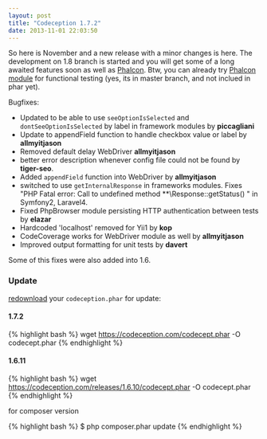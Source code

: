 ```yaml
---
layout: post
title: "Codeception 1.7.2"
date: 2013-11-01 22:03:50
---
```


So here is November and a new release with a minor changes is here.
The development on 1.8 branch is started and you will get some of a long awaited features soon as well as [Phalcon](https://phalconphp.com/). Btw, you can already try [Phalcon module](https://github.com/Codeception/Codeception/blob/master/src/Codeception/Module/Phalcon1.php) for functional testing (yes, its in master branch, and not inclued in phar yet).

Bugfixes:

* Updated to be able to use `seeOptionIsSelected` and `dontSeeOptionIsSelected` by label in framework modules by **piccagliani**
* Update to appendField function to handle checkbox value or label by **allmyitjason**
* Removed default delay WebDriver **allmyitjason**
* better error description whenever config file could not be found by **tiger-seo**.
* Added `appendField` function into WebDriver by **allmyitjason**
* switched to use `getInternalResponse` in frameworks modules. Fixes "PHP Fatal error:  Call to undefined method **\Response::getStatus() " in Symfony2, Laravel4.
* Fixed PhpBrowser module persisting HTTP authentication between tests by **elazar**
* Hardcoded 'localhost' removed for Yii1 by **kop**
* CodeCoverage works for WebDriver module as well by **allmyitjason**
* Improved output formatting for unit tests by **davert**

Some of this fixes were also added into 1.6.

### Update

[redownload](https://codeception.com/thanks.html) your `codeception.phar` for update:

#### 1.7.2
{% highlight bash %}
wget https://codeception.com/codecept.phar -O codecept.phar
{% endhighlight %}

#### 1.6.11

{% highlight bash %}
wget https://codeception.com/releases/1.6.10/codecept.phar -O codecept.phar
{% endhighlight %}

for composer version

{% highlight bash %}
$ php composer.phar update
{% endhighlight %}